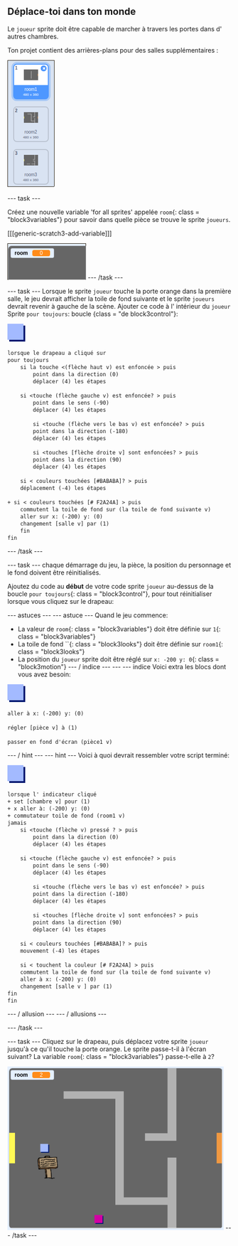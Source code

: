 ## Déplace-toi dans ton monde

Le `joueur` sprite doit être capable de marcher à travers les portes dans d' autres chambres.

Ton projet contient des arrières-plans pour des salles supplémentaires :

![capture d'écran](images/world-backdrops.png)

\--- task \---

Créez une nouvelle variable 'for all sprites' appelée `room`{: class = "block3variables"} pour savoir dans quelle pièce se trouve le sprite `joueurs`.

[[[generic-scratch3-add-variable]]]

![capture d'écran](images/world-room.png) \--- /task \---

\--- task \--- Lorsque le sprite `joueur` touche la porte orange dans la première salle, le jeu devrait afficher la toile de fond suivante et le sprite `joueurs` devrait revenir à gauche de la scène. Ajouter ce code à l' intérieur du `joueur` Sprite `pour toujours`: boucle {class = "de block3control"}:

![joueur](images/player.png)

```blocks3
lorsque le drapeau a cliqué sur
pour toujours
    si la touche <(flèche haut v) est enfoncée > puis
        point dans la direction (0)
        déplacer (4) les étapes

    si <touche (flèche gauche v) est enfoncée? > puis
        point dans le sens (-90)
        déplacer (4) les étapes

        si <touche (flèche vers le bas v) est enfoncée? > puis
        point dans la direction (-180)
        déplacer (4) les étapes

        si <touches [flèche droite v] sont enfoncées? > puis
        point dans la direction (90)
        déplacer (4) les étapes

    si < couleurs touchées [#BABABA]? > puis
    déplacement (-4) les étapes

+ si < couleurs touchées [# F2A24A] > puis
    commutent la toile de fond sur (la toile de fond suivante v)
    aller sur x: (-200) y: (0)
    changement [salle v] par (1)
    fin
fin
```

\--- /task \---

\--- task \--- chaque démarrage du jeu, la pièce, la position du personnage et le fond doivent être réinitialisés.

Ajoutez du code au **début** de votre code sprite `joueur` au-dessus de la boucle `pour toujours`{: class = "block3control"}, pour tout réinitialiser lorsque vous cliquez sur le drapeau:

\--- astuces \--- \--- astuce \--- Quand le jeu commence:

+ La valeur de `room`{: class = "block3variables"} doit être définie sur `1`{: class = "block3variables"}
+ La toile de fond ``{: class = "block3looks"} doit être définie sur `room1`{: class = "block3looks"}
+ La position du `joueur` sprite doit être réglé sur `x: -200 y: 0`{: class = "block3motion"} \--- / indice \--- \--- \--- indice Voici extra les blocs dont vous avez besoin:

![joueur](images/player.png)

```blocks3
aller à x: (-200) y: (0)

régler [pièce v] à (1)

passer en fond d'écran (pièce1 v)
```

\--- / hint \--- \--- hint \--- Voici à quoi devrait ressembler votre script terminé:

![joueur](images/player.png)

```blocks3
lorsque l' indicateur cliqué
+ set [chambre v] pour (1)
+ x aller à: (-200) y: (0)
+ commutateur toile de fond (room1 v)
jamais
    si <touche (flèche v) pressé ? > puis
        point dans la direction (0)
        déplacer (4) les étapes

    si <touche (flèche gauche v) est enfoncée? > puis
        point dans le sens (-90)
        déplacer (4) les étapes

        si <touche (flèche vers le bas v) est enfoncée? > puis
        point dans la direction (-180)
        déplacer (4) les étapes

        si <touches [flèche droite v] sont enfoncées? > puis
        point dans la direction (90)
        déplacer (4) les étapes

    si < couleurs touchées [#BABABA]? > puis
    mouvement (-4) les étapes

    si < touchent la couleur [# F2A24A] > puis
    commutent la toile de fond sur (la toile de fond suivante v)
    aller à x: (-200) y: (0)
    changement [salle v ] par (1)
fin
fin
```

\--- / allusion \--- \--- / allusions \---

\--- /task \---

\--- task \--- Cliquez sur le drapeau, puis déplacez votre sprite `joueur` jusqu'à ce qu'il touche la porte orange. Le sprite passe-t-il à l'écran suivant? La variable `room`{: class = "block3variables"} passe-t-elle à `2`?

![capture d'écran](images/world-room-test.png) \--- /task \---
